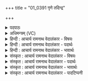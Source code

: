 +++
title = "01_0391 गृणे तदिन्द्र"

+++
<details><summary>पदपाठः</summary>

गृ꣣णे꣢। तत्। इ꣣न्द्र। ते। श꣡वः꣢꣯। उ꣣पमा꣢म्। उ꣣प। मा꣢म्। दे꣣व꣡ता꣢तये। यत्। हँ꣡सि꣢꣯। वृ꣣त्र꣢म्। ओ꣡ज꣢꣯सा। श꣣चीपते। शची। पते। ३९१।
</details>

<details><summary>अधिमन्त्रम् (VC)</summary>

- इन्द्रः
- प्रगाथो घौरः काण्वः
- उष्णिक्
- ऋषभः
- ऐन्द्रं काण्डम्
</details>

<details><summary>हिन्दी : आचार्य रामनाथ वेदालंकार - विषयः</summary>

प्रथम मन्त्र में परमात्मा के बल की प्रशंसा की गयी है।
</details>

<details><summary>हिन्दी : आचार्य रामनाथ वेदालंकार - पदार्थः</summary>

पदार्थान्वयभाषाः -  हे (इन्द्र) विघ्नों के विदारणकर्ता परमात्मन् ! मैं (देवतातये) उपासना-यज्ञ की पूर्ति के लिए, (ते) आपके (उपमाम्) सबके उपमानभूत, (तत्) उस सर्वविदित (शवः) बल की (गृणे) प्रशंसा करता हूँ, (यत्) क्योंकि, हे (शचीपते) अतिशय कर्मशूर परमेश ! आप (ओजसा) अपने तेजोयुक्त बल से (वृत्रम्) पाप के अन्धकार को अथवा योगसाधना के बीच में आये व्याधि, स्त्यान, संशय, प्रमाद, आलस्य, अविरति, भ्रान्तिदर्शन आदि विघ्नसमूह को (हंसि) विनष्ट कर देते हो ॥१॥
</details>

<details><summary>हिन्दी : आचार्य रामनाथ वेदालंकार - भावार्थः</summary>

भावार्थभाषाः -  परमात्मा के बल की प्रशंसा से स्वयं भी बलवान् होकर जीवनमार्ग में अथवा योगमार्ग में आये हुए सब विघ्नों और शत्रुओं को विनष्ट कर हम परमसिद्धि को प्राप्त करें ॥१॥
</details>

<details><summary>संस्कृत : आचार्य रामनाथ वेदालंकार - विषयः</summary>

अथ पञ्चमः प्रपाठकः। तत्राद्ये मन्त्रे परमात्मनो बलं प्रशंसति।
</details>

<details><summary>संस्कृत : आचार्य रामनाथ वेदालंकार - पदार्थः</summary>

पदार्थान्वयभाषाः -  हे (इन्द्र) विघ्नविदारक परमात्मन् ! अहम् (देवतातये) उपासनायज्ञस्य पूर्तये। देवताता इति यज्ञनामसु पठितम्। निघं० ३।१७। (ते) तव (उपमाम्२) सर्वेषामुपमानभूतम् (तत्) सर्वविदितम् (शवः) बलम् (गृणे) प्रशंसामि। गॄ शब्दे, क्र्यादिः। गृणातिः अर्चतिकर्मा। निघं० ३।१४। (यत्) यस्मात्, हे (शचीपते) अतिशयकर्मशूर परमेश ! शची इति कर्मनाम। निघं० २।१। त्वम् (ओजसा) स्वकीयेन तेजोमयेन बलेन (वृत्रम्) पापान्धकारम्, यद्वा योगसाधनायां समागतं व्याधिस्त्यानसंशयप्रमादालस्याविरतिभ्रान्तिदर्शनादिकं विघ्नजातम् (हंसि) विनाशयसि ॥१॥
</details>

<details><summary>संस्कृत : आचार्य रामनाथ वेदालंकार - भावार्थः</summary>

भावार्थभाषाः -  परमात्मनो बलस्य शंसनेन स्वयमपि बलिनो भूत्वावयं जीवनमार्गे योगमार्गे वा समागतान् सर्वानपि विघ्नान् शत्रूंश्च विनाश्य परमां सिद्धिं प्राप्नुयाम ॥१॥
</details>

<details><summary>संस्कृत : आचार्य रामनाथ वेदालंकार - पादटिप्पनी</summary>

टिप्पणी:   १. ऋ० ८।६२।८, गृणे तदिन्द्र ते शव उपमं देवतातये। यद्धंसि वृत्रमोजसा शचीपते भद्रा इन्द्रस्य रातयः ॥ इति पाठः, छन्दः बृहती। २. उपमां सर्वबलानामुपमानभूतम्, अत्यन्तोत्कृष्टमित्यर्थः—इति वि०। अन्तिकम्—इति भ०, सा०। उपमे इत्यन्तिकनाम। निघं० २।१६।
</details>
